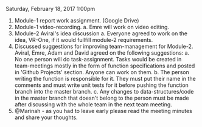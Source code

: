 Saturday, February 18, 2017
1:00pm

1. Module-1 report work assignment. (Google Drive)
2. Module-1 video-recording.
	a. Emre will work on video editing.
3. Module-2 Aviral's idea discussion
	a. Everyone agreed to work on the idea, VR-One, if it would fullfill module-2 requirements.
4. Discussed suggestions for improving team-management for Module-2. Aviral, Emre, Adam and David agreed on the following suggestions:
	a. No one person will do task-assignment. Tasks would be created in team-meetings mostly in the form of function specifications and posted in 'Github Projects' section. Anyone can work on them.
	b. The person writing the function is responsible for it. They must put their name in the comments and must write unit tests for it before pushing the function branch into the master branch.
	c. Any changes to data-structures/code in the master branch that doesn't belong to the person must be made after discussing with the whole team in the next team meeting. 
5. @Marinah - as you had to leave early please read the meeting minutes and share your thoughts.